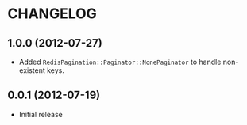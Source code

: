 # CHANGELOG 

## 1.0.0 (2012-07-27)

* Added `RedisPagination::Paginator::NonePaginator` to handle non-existent keys.

## 0.0.1 (2012-07-19)

* Initial release